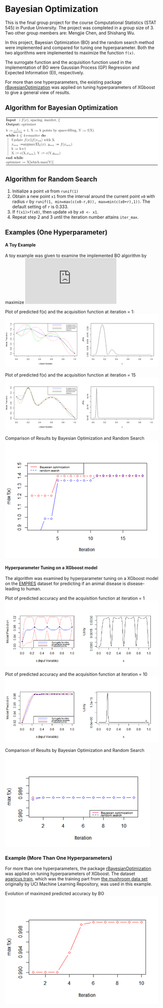 # Bayesian Optimization

This is the final group project for the course Computational Statistics (STAT 545) in Purdue University. 
The project was completed in a group size of 3. Two other group members are: Mengjie Chen, and Shishang Wu.

In this project, Bayesian Optimization (BO) and the random search method were implemented and compared for tuning one hyperparameter.
Both the two algorithms were implemented to maximize the function `f(x)`.

The surrogate function and the acquisition function used in the implementation of BO were Gaussian Process (GP) Regression and Expected Information (EI), respectively.

For more than one hyperparameters, the existing package 
[rBayesianOptimization](https://cran.r-project.org/web/packages/rBayesianOptimization/index.html)
was applied on tuning hyperparameters of XGboost to give a general view of results.

## Algorithm for Bayesian Optimization
![Algorithm for Bayesian Optimization](https://github.com/tan263/Bayesian-Optimization/blob/master/BO_algorithm.png)


## Algorithm for Random Search
1. Initialize a point `x0` from `runif(1)`
2. Obtain a new point `x1` from the interval around the current point `x0` with radius `r` by `runif(1, min=max(c(x0-r,0)), max=min(c(x0+r),1))`. The default setting of `r` is 0.333.
3. If `f(x1)>f(x0)`, then update `x0` by `x0 <- x1`. 
3. Repeat step 2 and 3 until the iteration number attains `iter_max`.

## Examples (One Hyperparameter)

#### A Toy Example
A toy example was given to examine the implemented BO algorithm by maximize 
![equation](https://latex.codecogs.com/gif.latex?f%28x%29%3D%5Cexp%28-%2810x%20-%202%29%5E2%29%20&plus;%20%5Cexp%28-%5Cfrac%7B%2810x%20-%206%29%5E2%7D%7B10%7D%29%20&plus;%20%5Cfrac%7B1%7D%7B%2810x%29%5E2%20&plus;%201%7D)

Plot of predicted f(x) and the acquisition function at iteration = 1:
![Plot of predicted f(x) and the acquisition function at iteration = 1](https://github.com/tan263/Bayesian-Optimization/blob/master/toy_iter_1.png)

Plot of predicted f(x) and the acquisition function at iteration = 15
![Plot of predicted f(x) and the acquisition function at iteration = 15](https://github.com/tan263/Bayesian-Optimization/blob/master/toy_iter_15.png)

Comparison of Results by Bayesian Optimization and Random Search
![Evolution of max f(x) by BO and Random Search](https://github.com/tan263/Bayesian-Optimization/blob/master/toy_compare.png)

#### Hyperparameter Tuning on a XGboost model 

The algorithm was examined by hyperparameter tuning on a XGboost model on the 
[EMPRES](https://www.kaggle.com/tentotheminus9/empres-global-animal-disease-surveillance) 
dataset for predicting if an animal disease is disease-leading to human.

Plot of predicted accuracy and the acquisition function at iteration = 1
![Plot of predicted accuracy and the acquisition function at iteration = 1](https://github.com/tan263/Bayesian-Optimization/blob/master/1dim_iter_1.png)

Plot of predicted accuracy and the acquisition function at iteration = 10
![Plot of predicted accuracy and the acquisition function at iteration = 10](https://github.com/tan263/Bayesian-Optimization/blob/master/1dim_iter_10.png)

Comparison of Results by Bayesian Optimization and Random Search
![Evolution of maximzed predicted accuracy by BO and Random Search](https://github.com/tan263/Bayesian-Optimization/blob/master/1dim_compare.png)

### Example (More Than One Hyperparameters)
For more than one hyperparameters, the package 
[rBayesianOptimization](https://cran.r-project.org/web/packages/rBayesianOptimization/index.html) 
was applied on tuning hyperparameters of XGboost. The dataset 
[agaricus.train](https://www.rdocumentation.org/packages/xgboost/versions/0.90.0.2/topics/agaricus.train), 
which was the training part from [the mushroom data set](https://archive.ics.uci.edu/ml/datasets/mushroom) 
originally by UCI Machine Learning Repository, was used in this example.

Evolution of maximzed predicted accuracy by BO
![Evolution of maximzed predicted accuracy by BO](https://github.com/tan263/Bayesian-Optimization/blob/master/multi_evolution.png)
